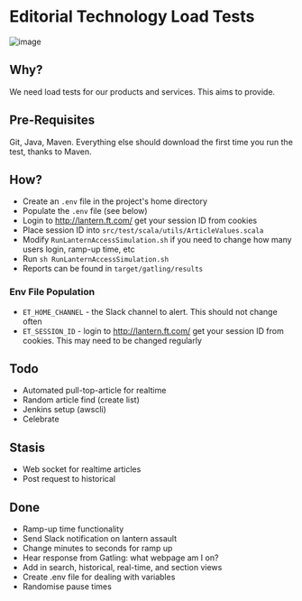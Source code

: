 # Editorial Technology Load Tests

![image](http://gatling.io/images/gatling-logo.png)

## Why?
We need load tests for our products and services. This aims to provide.

## Pre-Requisites
Git, Java, Maven. Everything else should download the first time you run the test, thanks to Maven.

## How?
- Create an `.env` file in the project's home directory
- Populate the `.env` file (see below)
- Login to http://lantern.ft.com/ get your session ID from cookies
- Place session ID into `src/test/scala/utils/ArticleValues.scala`
- Modify `RunLanternAccessSimulation.sh` if you need to change how many users login, ramp-up time, etc 
- Run `sh RunLanternAccessSimulation.sh`
- Reports can be found in `target/gatling/results`

### Env File Population
- `ET_HOME_CHANNEL` - the Slack channel to alert. This should not change often
- `ET_SESSION_ID` - login to http://lantern.ft.com/ get your session ID from cookies. This may need to be changed regularly

## Todo
- Automated pull-top-article for realtime
- Random article find (create list)
- Jenkins setup (awscli)
- Celebrate

## Stasis
- Web socket for realtime articles
- Post request to historical

## Done
- Ramp-up time functionality
- Send Slack notification on lantern assault
- Change minutes to seconds for ramp up
- Hear response from Gatling: what webpage am I on?
- Add in search, historical, real-time, and section views
- Create .env file for dealing with variables
- Randomise pause times
